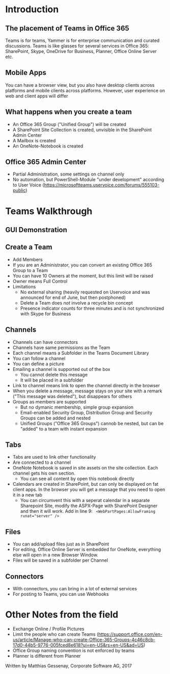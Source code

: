 # Introduction
## The placement of Teams in Office 365
Teams is for teams, Yammer is for enterprise communication and curated discussions. Teams is like glasses for several services in Office 365: SharePoint, Skype, OneDrive for Business, Planner, Office Online Server etc.

## Mobile Apps
You can have a browser view, but you also have desktop clients across platforms and mobile clients across platforms. However, user experience on web and client apps will differ

## What happens when you create a team
* An Office 365 Group ("Unified Group") will be created
* A SharePoint Site Collection is created, unvisible in the SharePoint Admin Center
* A Mailbox is created
* An OneNote-Notebook is created

## Office 365 Admin Center
* Partial Administration, some settings on channel only
* No automation, but PowerShell-Module "under development" according to User Voice (https://microsoftteams.uservoice.com/forums/555103-public)

# Teams Walkthrough
## GUI Demonstration
## Create a Team
* Add Members
* If you are an Administrator, you can convert an existing Office 365 Group to a Team
* You can have 10 Owners at the moment, but this limit will be raised
* Owner means Full Control
* Limitations
    * No external sharing (heavily requested on Uservoice and was announced for end of June, but then postphoned)
    * Delete a Team does _not_ involve a recycle bin concept
    * Presence indicator counts for three minutes and is not synchronized with Skype for Business
## Channels
* Channels can have connectors
* Channels have same permissions as the Team
* Each channel means a Subfolder in the Teams Document Library
* You can follow a channel
* You can define a picture
* Emailing a channel is supported out of the box
    * You cannot delete this message
    * It will be placed in a subfolder
* Link to channel means link to open the channel directly in the browser
* When you delete a message, message stays on your site with a remark ("This message was deleted"), but disappears for others
* Groups as members are supported
    * But no dymanic membership, simple group expansion
    * Email-enabled Security Group, Distribution Group and Security Groups can be added and nested
    * Unified Groups ("Office 365 Groups") cannob be nested, but can be "added" to a team with instant expansion
## Tabs
* Tabs are used to link other functionality
* Are connected to a channel
* OneNote Notebook is saved in site assets on the site collection. Each channel gets his own section.
    * You can see all content by open this notebook directly
* Calendars are created in SharePoint, but can only be displayed on fat client apps. In the browser you will get a message that you need to open it in a new tab
    * You can circumvent this with a seperat calendar in a separate Sharepoint Site, modify the ASPX-Page with SharePoint Designer and then it will work. Add in line 9:
    ```` <WebPartPages:AllowFraming runat="server" />````
## Files
* You can add/upload files just as in SharePoint
* For editing, Office Online Server is embedded for OneNote, everything else will open in a new Browser Window.
* Files will be saved in a subfolder per Channel
## Connectors
* With connectors, you can bring in a lot of external services
* For posting to Teams, you can use Webhooks
# Other Notes from the field
* Exchange Online / Profile Pictures
* Limit the people who can create Teams (https://support.office.com/en-us/article/Manage-who-can-create-Office-365-Groups-4c46c8cb-17d0-44b5-9776-005fced8e618?ui=en-US&rs=en-US&ad=US)
* Office Group naming convention is not enforced by teams
* Planner is different from Planner

Written by Matthias Gessenay, Corporate Software AG, 2017